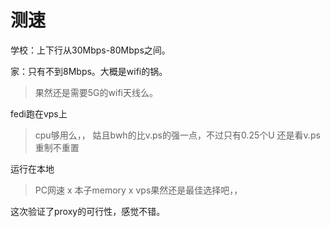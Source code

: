 # 测速

学校：上下行从30Mbps-80Mbps之间。

家：只有不到8Mbps。大概是wifi的锅。
> 果然还是需要5G的wifi天线么。

fedi跑在vps上
> cpu够用么，，
> 姑且bwh的比v.ps的强一点，不过只有0.25个U
> 还是看v.ps重制不重置

运行在本地
> PC网速 x
> 本子memory x
> vps果然还是最佳选择吧，，

这次验证了proxy的可行性，感觉不错。


